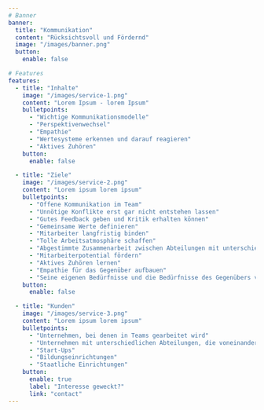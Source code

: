 ```yaml
---
# Banner
banner:
  title: "Kommunikation"
  content: "Rücksichtsvoll und Fördernd"
  image: "/images/banner.png"
  button:
    enable: false

# Features
features:
  - title: "Inhalte"
    image: "/images/service-1.png"
    content: "Lorem Ipsum - lorem Ipsum"
    bulletpoints:
      - "Wichtige Kommunikationsmodelle"
      - "Perspektivenwechsel"
      - "Empathie"
      - "Wertesysteme erkennen und darauf reagieren"
      - "Aktives Zuhören"
    button:
      enable: false

  - title: "Ziele"
    image: "/images/service-2.png"
    content: "Lorem ipsum lorem ipsum"
    bulletpoints:
      - "Offene Kommunikation im Team"
      - "Unnötige Konflikte erst gar nicht entstehen lassen"
      - "Gutes Feedback geben und Kritik erhalten können"
      - "Gemeinsame Werte definieren"
      - "Mitarbeiter langfristig binden"
      - "Tolle Arbeitsatmosphäre schaffen"
      - "Abgestimmte Zusammenarbeit zwischen Abteilungen mit unterschiedlichen Aufgaben (z.B. Vertrieb vs. Entwicklung)"
      - "Mitarbeiterpotential fördern"
      - "Aktives Zuhören lernen"
      - "Empathie für das Gegenüber aufbauen"
      - "Seine eigenen Bedürfnisse und die Bedürfnisse des Gegenübers verstehen und darauf eingehen"
    button:
      enable: false

  - title: "Kunden"
    image: "/images/service-3.png"
    content: "Lorem ipsum lorem ipsum"
    bulletpoints:
      - "Unternehmen, bei denen in Teams gearbeitet wird"
      - "Unternehmen mit unterschiedlichen Abteilungen, die voneinander abhängig sind"
      - "Start-Ups"
      - "Bildungseinrichtungen"
      - "Staatliche Einrichtungen"
    button:
      enable: true
      label: "Interesse geweckt?"
      link: "contact"
---
```

